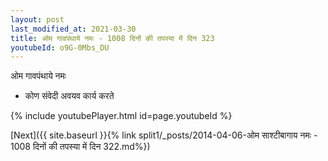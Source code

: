 ```yaml
---
layout: post
last_modified_at: 2021-03-30
title: ओम गावपंथाये नमः - 1008 दिनों की तपस्या में दिन 323
youtubeId: o9G-0Mbs_DU
---
```

 
 
 ओम गावपंथाये नमः  
 
 -  कोण संवेदी अवयव कार्य करते 
 
  
 
  
 
 
 
 
 
 


{% include youtubePlayer.html id=page.youtubeId %}
 
[Next]({{ site.baseurl }}{% link  split1/_posts/2014-04-06-ओम साश्टीबागाय नमः - 1008 दिनों की तपस्या में दिन 322.md%})
 
